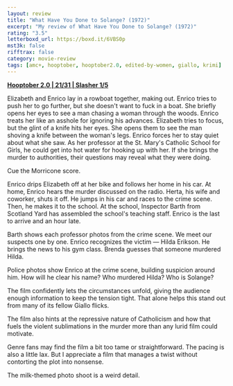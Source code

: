 ```yaml
---
layout: review
title: "What Have You Done to Solange? (1972)"
excerpt: "My review of What Have You Done to Solange? (1972)"
rating: "3.5"
letterboxd_url: https://boxd.it/6VBS0p
mst3k: false
rifftrax: false
category: movie-review
tags: [amc+, hooptober, hooptober2.0, edited-by-women, giallo, krimi]
---
```


<b><a href="https://boxd.it/pRPis/detail" title="Hooptober 2.0 | 21/31 | Slasher 1/5" target="_blank" rel="noopener">Hooptober 2.0 | 21/31 | Slasher 1/5</a></b>

Elizabeth and Enrico lay in a rowboat together, making out. Enrico tries to push her to go further, but she doesn't want to fuck in a boat. She briefly opens her eyes to see a man chasing a woman through the woods. Enrico treats her like an asshole for ignoring his advances. Elizabeth tries to focus, but the glint of a knife hits her eyes. She opens them to see the man shoving a knife between the woman's legs. Enrico forces her to stay quiet about what she saw. As her professor at the St. Mary's Catholic School for Girls, he could get into hot water for hooking up with her. If she brings the murder to authorities, their questions may reveal what they were doing.

Cue the Morricone score.

Enrico drips Elizabeth off at her bike and follows her home in his car. At home, Enrico hears the murder discussed on the radio. Herta, his wife and coworker, shuts it off. He jumps in his car and races to the crime scene. Then, he makes it to the school. At the school, Inspector Barth from Scotland Yard has assembled the school's teaching staff. Enrico is the last to arrive and an hour late.

Barth shows each professor photos from the crime scene. We meet our suspects one by one. Enrico recognizes the victim — Hilda Erikson. He brings the news to his gym class. Brenda guesses that someone murdered Hilda.

Police photos show Enrico at the crime scene, building suspicion around him. How will he clear his name? Who murdered Hilda? Who is Solange?

The film confidently lets the circumstances unfold, giving the audience enough information to keep the tension tight. That alone helps this stand out from many of its fellow Giallo flicks.

The film also hints at the repressive nature of Catholicism and how that fuels the violent sublimations in the murder more than any lurid film could motivate.

Genre fans may find the film a bit too tame or straightforward. The pacing is also a little lax. But I appreciate a film that manages a twist without contorting the plot into nonsense.

The milk-themed photo shoot is a weird detail.
